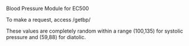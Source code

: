 Blood Pressure Module for EC500

To make a request, access /getbp/

These values are completely random within a range (100,135) for systolic pressure and (59,88) for diatolic.
